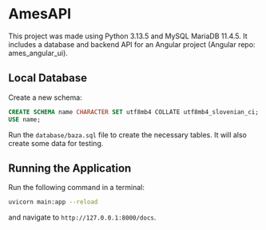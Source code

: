 # AmesAPI
This project was made using Python 3.13.5 and MySQL MariaDB 11.4.5.
It includes a database and backend API for an Angular project (Angular repo: ames_angular_ui).

## Local Database
Create a new schema:
```sql
CREATE SCHEMA name CHARACTER SET utf8mb4 COLLATE utf8mb4_slovenian_ci;
USE name;
```
Run the `database/baza.sql` file to create the necessary tables. It will also create some data for testing.

## Running the Application
Run the following command in a terminal:
```bash
uvicorn main:app --reload
```
and navigate to `http://127.0.0.1:8000/docs`.
